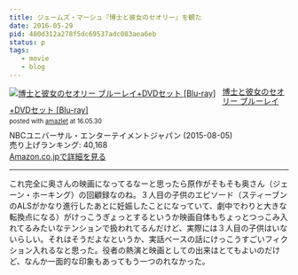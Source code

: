 ```yaml
---
title: ジェームズ・マーシュ『博士と彼女のセオリー』を観た
date: 2016-05-29
pid: 480d312a278f5dc69537adc083aea6eb
status: p
tags:
   - movie
   - blog
---
```


<div class="amazlet-box" style="margin-bottom:0px;"><div class="amazlet-image" style="float:left;margin:0px 12px 1px 0px;"><a href="http://www.amazon.co.jp/exec/obidos/ASIN/B00XMZGX4W/dotimpact-22/ref=nosim/" name="amazletlink" target="_blank"><img src="http://ecx.images-amazon.com/images/I/51KyB7lW2oL._SL160_.jpg" alt="博士と彼女のセオリー ブルーレイ+DVDセット [Blu-ray]" style="border: none;" /></a></div><div class="amazlet-info" style="line-height:120%; margin-bottom: 10px"><div class="amazlet-name" style="margin-bottom:10px;line-height:120%"><a href="http://www.amazon.co.jp/exec/obidos/ASIN/B00XMZGX4W/dotimpact-22/ref=nosim/" name="amazletlink" target="_blank">博士と彼女のセオリー ブルーレイ+DVDセット [Blu-ray]</a><div class="amazlet-powered-date" style="font-size:80%;margin-top:5px;line-height:120%">posted with <a href="http://www.amazlet.com/" title="amazlet" target="_blank">amazlet</a> at 16.05.30</div></div><div class="amazlet-detail">NBCユニバーサル・エンターテイメントジャパン (2015-08-05)<br />売り上げランキング: 40,168<br /></div><div class="amazlet-sub-info" style="float: left;"><div class="amazlet-link" style="margin-top: 5px"><a href="http://www.amazon.co.jp/exec/obidos/ASIN/B00XMZGX4W/dotimpact-22/ref=nosim/" name="amazletlink" target="_blank">Amazon.co.jpで詳細を見る</a></div></div></div><div class="amazlet-footer" style="clear: left"></div></div>

---- 

これ完全に奥さんの映画になってるなーと思ったら原作がそもそも奥さん（ジェーン・ホーキング）の回顧録なのね。３人目の子供のエピソード（スティーブンのALSがかなり進行したあとに妊娠したことになっていて、劇中でわりと大きな転換点になる）がけっこうぎょっとするというか映画自体もちょっとつっこみ入れてるみたいなテンションで扱われてるんだけど、実際には３人目の子供はいないらしい。それはそうだよなというか、実話ベースの話にけっこうすごいフィクション入れるなと思った。役者の熱演と映画としての出来はとてもよいのだけど、なんか一面的な印象もあってもう一つのれなかった。